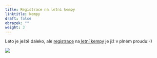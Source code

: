 ```yaml
---
title: Registrace na letní kempy
linktitle: kempy
draft: false
obrazek: ""
weight: 3
---
```

Léto je ještě daleko, ale [registrace](https://brezanek.webooker.eu/) na[ letní kempy](https://www.brezanek.cz/kempy/) je již v plném proudu:-)

![](/assets/media/letni_kempy_22-1-.jpg)